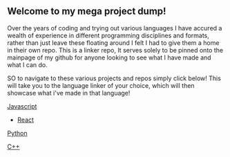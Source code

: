 ## Welcome to my mega project dump!

Over the years of coding and trying out various languages I have accured a wealth of experience in different programming disciplines and formats, 
rather than just leave these floating around I felt I had to give them a home in their own repo. This is a linker repo, It serves solely to be
pinned onto the mainpage of my github for anyone looking to see what I have made and what I can do.

SO to navigate to these various projects and repos simply click below! This will take you to the language linker of your choice, which will then 
showcase what i've made in that language! 

[Javascript](https://github.com/ShaAnder/JSDump)
  - [React](https://github.com/ShaAnder/ReactDump)

[Python](https://github.com/ShaAnder/PythonDump)

[C++](https://github.com/ShaAnder/CPlusPlusDump)
